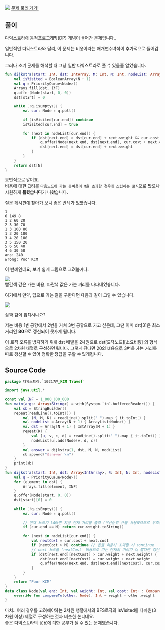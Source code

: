 
![](https://media.vlpt.us/images/blucky8649/post/a196e702-e790-4b81-95dd-fcc1a494da86/%EC%8D%B8%EB%84%A4%EC%9D%B4%EB%A3%A8-001.png)
[문제 풀러 가기!](https://www.acmicpc.net/problem/10217)

## 풀이

다익스트라에 동적프로그래밍(DP) 개념이 들어간 문제입니다..

일반적인 다익스트라와 달리, 이 문제는 비용이라는 매개변수녀석이 추가적으로 들어갑니다.

그러나 초기 문제를 해석할 때 그냥 일반 다익스트라로 풀 수 있을줄 알았습니다.

```kotlin
fun dijkstra(start: Int, dst: IntArray, M: Int, N: Int, nodeList: Array<ArrayList<Node>>): Int {
    val isVisited = BooleanArray(N + 1)
    val q = PriorityQueue<Node>()
    Arrays.fill(dst, INF)
    q.offer(Node(start, 0, 0))
    dst[start] = 0

    while (!q.isEmpty()) {
        val cur: Node = q.poll()

        if (isVisited[cur.end]) continue
        isVisited[cur.end] = true

        for (next in nodeList[cur.end]) {
            if (dst[next.end] > dst[cur.end] + next.weight && cur.cost + next.cost <= M) {
                q.offer(Node(next.end, dst[next.end], cur.cost + next.cost))
                dst[next.end] = dst[cur.end] + next.weight
            }
        }
    }
    return dst[N]
}
```
요딴식으로 말이죠.  
비용에 대한 고려를 `다음노드에 가는 총비용이 M을 초과할 경우에 스킵하는 로직`으로 짰으나 시원하게 **틀렸습니다**가 나왔습니다. 


질문 게시판에 찾아가 보니 좋은 반례가 있었습니다.
```
1
6 149 8
1 2 60 20
2 3 30 70
1 3 100 80
1 3 20 180
3 4 20 100
3 5 150 20
5 6 50 40
4 6 30 50
ans: 240
wrong: Poor KCM
```

이 반례인데요, 보기 쉽게 그림으로 그려봅시다.

<div align = "left" > <img src="https://images.velog.io/images/blucky8649/post/d0bb889a-0bb6-4828-a85b-4c378e3055ce/%EA%B7%B8%EB%9E%98%ED%94%84%20%EB%B0%98%EB%A1%80.png"> </div>
빨간색 값은 가는 비용, 파란색 값은 가는 거리를 나타내었습니다.

여기에서 만약, 답으로 가는 길을 구한다면 다음과 같이 그릴 수 있습니다.
<div align = "left" > <img src="https://images.velog.io/images/blucky8649/post/3bef3687-88b9-4a08-846e-da735ac69caa/image.png"> </div>
  
살짝 감이 잡히시나요?  

저는 비용 1번 공항에서 2번을 거쳐 3번 공항으로 가고 싶은데, 그땐 이미 dst[3]은 최소거리인 **80**으로 갱신되어 못가게 됩니다.  
  
이 로직 오류를 방지하기 위해 dst 배열을 2차원으로 dst[도착노드][소요비용] 의 형식으로 2차원 배열로 구성하면 됩니다.
그렇게 된다면 20의 비용으로 3번을 가는 거리를 따로 갱신할 수 있어 정확한 정답을 구할 수 있게됩니다.

## Source Code
```kotlin
package 다익스트라.`10217번_KCM Travel`

import java.util.*

const val INF = 1_000_000_000
fun main(args: Array<String>) = with(System.`in`.bufferedReader()) {
    val sb = StringBuilder()
    repeat(readLine().toInt()) {
        val (N, M, K) = readLine().split(" ").map { it.toInt() }
        val nodeList = Array(N + 1) { ArrayList<Node>() }
        val dst = Array(N + 1) { IntArray(M + 1) }
        repeat(K) {
            val (u, v, c, d) = readLine().split(" ").map { it.toInt() }
            nodeList[u].add(Node(v, d, c))
        }
        val answer = dijkstra(1, dst, M, N, nodeList)
        sb.append("$answer \n")
    }
    print(sb)
}
fun dijkstra(start: Int, dst: Array<IntArray>, M: Int, N: Int, nodeList: Array<ArrayList<Node>>): String {
    val q = PriorityQueue<Node>()
    for (element in dst) {
        Arrays.fill(element, INF)
    }
    q.offer(Node(start, 0, 0))
    dst[start][0] = 0

    while (!q.isEmpty()) {
        val cur: Node = q.poll()

        // 현재 노드가 LA라면 지금 현재 거리를 출력 (우선순위 큐를 사용했으므로 무조건 최소 거리가 된다.)
        if (cur.end == N) return cur.weight.toString()

        for (next in nodeList[cur.end]) {
            val nextCost = cur.cost + next.cost
            if (nextCost > M) continue // 돈을 허용치 초과할 시 continue
            // next 노드를 'nextCost' 비용으로 가는 현재의 거리가 더 짧다면 갱신을 한다.
            if (dst[next.end][nextCost] > cur.weight + next.weight) {
                dst[next.end][nextCost] = cur.weight + next.weight
                q.offer(Node(next.end, dst[next.end][nextCost], cur.cost + next.cost))
            }
        }
    }
    return "Poor KCM"
}
data class Node(val end: Int, val weight: Int, val cost: Int) : Comparable<Node> {
    override fun compareTo(other: Node): Int = weight - other.weight
}
```

마치.. 여러 경우를 고려해야하는 2차원 행렬에서의 BFS로직의 isVisited를 다차원(3차원 이상) 배열로 구성하는 것과 비슷한 논리네요.  
좋은 다익스트라의 응용에 대한 공부가 될 수 있는 문제였습니다.
